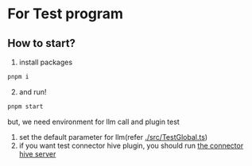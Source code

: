 # For Test program

## How to start?

1. install packages
  ```sh
  pnpm i
  ```
2. and run!
  ```sh
  pnpm start
  ```

but, we need environment for llm call and plugin test  

1. set the default parameter for llm(refer [./src/TestGlobal.ts](./src/TestGlobal.ts))
2. if you want test connector hive plugin, you should run [the connector hive server](https://github.com/wrtnlabs/connector-hive)
